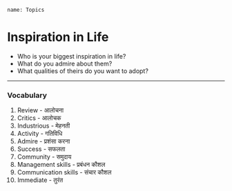 ```ngMeta
name: Topics
```

# Inspiration in Life

* Who is your biggest inspiration in life?
* What do you admire about them?
* What qualities of theirs do you want to adopt?

---

### Vocabulary
1. Review - आलोचना
2. Critics - आलोचक
3. Industrious - मेहनती
4. Activity - गतिविधि
5. Admire - प्रशंसा करना
8. Success - सफलता
9. Community - समुदाय
10. Management skills - प्रबंधन कौशल
11. Communication skills - संचार कौशल
12. Immediate - तुरंत
